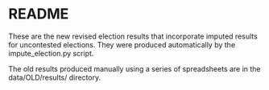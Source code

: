 # README

These are the new revised election results that incorporate imputed results for uncontested elections. They were produced automatically by the impute_election.py script.

The old results produced manually using a series of spreadsheets are in the data/OLD/results/ directory.